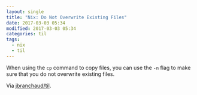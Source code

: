 ```yaml
---
layout: single
title: "Nix: Do Not Overwrite Existing Files"
date: 2017-03-03 05:34
modified: 2017-03-03 05:34
categories: til
tags:
  - nix
  - til
---
```


When using the `cp` command to copy files, you can use the `-n` flag to make
sure that you do not overwrite existing files.

Via [jbranchaud/til](https://github.com/jbranchaud/til).
